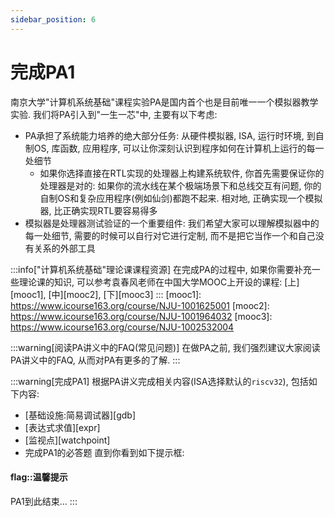 ```yaml
---
sidebar_position: 6
---
```

# 完成PA1

南京大学"计算机系统基础"课程实验PA是国内首个也是目前唯一一个模拟器教学实验.
我们将PA引入到"一生一芯"中, 主要有以下考虑:
* PA承担了系统能力培养的绝大部分任务:
  从硬件模拟器, ISA, 运行时环境, 到自制OS, 库函数, 应用程序,
  可以让你深刻认识到程序如何在计算机上运行的每一处细节
  * 如果你选择直接在RTL实现的处理器上构建系统软件, 你首先需要保证你的处理器是对的:
    如果你的流水线在某个极端场景下和总线交互有问题, 你的自制OS和复杂应用程序(例如仙剑)都跑不起来.
    相对地, 正确实现一个模拟器, 比正确实现RTL要容易得多
* 模拟器是处理器测试验证的一个重要组件:
  我们希望大家可以理解模拟器中的每一处细节, 需要的时候可以自行对它进行定制,
  而不是把它当作一个和自己没有关系的外部工具


:::info["计算机系统基础"理论课课程资源]
在完成PA的过程中, 如果你需要补充一些理论课的知识,
可以参考袁春风老师在中国大学MOOC上开设的课程: [上][mooc1], [中][mooc2], [下][mooc3]
:::
[mooc1]: https://www.icourse163.org/course/NJU-1001625001
[mooc2]: https://www.icourse163.org/course/NJU-1001964032
[mooc3]: https://www.icourse163.org/course/NJU-1002532004

:::warning[阅读PA讲义中的FAQ(常见问题)]
在做PA之前, 我们强烈建议大家阅读PA讲义中的FAQ, 从而对PA有更多的了解.
:::

<!-- [PA讲义中的FAQ][PA FAQ]
[PA FAQ]: ../../ics-pa/FAQ.html -->

:::warning[完成PA1]
根据PA讲义完成相关内容(ISA选择默认的`riscv32`), 包括如下内容:
* [基础设施:简易调试器][gdb]
* [表达式求值][expr]
* [监视点][watchpoint]
* 完成PA1的必答题
直到你看到如下提示框:
#### flag::温馨提示
PA1到此结束...
:::
<!-- https://github.com/oscc-web/ysyx-docs-content/issues/32 -->
<!-- [gdb]: ../../ics-pa/1.4.md
[expr]: ../../ics-pa/1.5.html
[watchpoint]: ../../ics-pa/1.6.html -->
